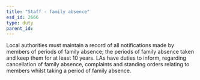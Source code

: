 ```yaml
---
title: "Staff - family absence"
esd_id: 2666
type: duty
parent_id:  
---
```


Local authorities must maintain a record of all notifications made by members of periods of family absence; the periods of family absence taken and keep them for at least 10 years.
LAs have duties to inform, regarding cancellation of family absence, complaints and standing orders relating to members whilst taking a period of family absence.

